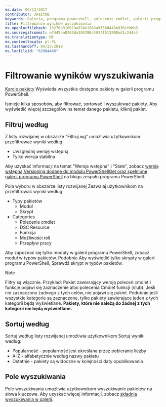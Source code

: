 ```yaml
---
ms.date: 06/12/2017
contributor: JKeithB
keywords: Galeria, programu powershell, polecenie cmdlet, galerii programu PowerShell
title: Filtrowanie wyników wyszukiwania
ms.openlocfilehash: 13270a310613a974e1588a9f56d443a936cfebb8
ms.sourcegitcommit: e7445ba8203da304286c591ff513900ad1c244a4
ms.translationtype: MT
ms.contentlocale: pl-PL
ms.lasthandoff: 04/23/2019
ms.locfileid: "62084406"
---
```

# <a name="filtering-search-results"></a>Filtrowanie wyników wyszukiwania

[Karcie pakiety](https://www.powershellgallery.com/packages) Wyświetla wszystkie dostępne pakiety w galerii programu PowerShell.

Istnieje kilka sposobów, aby filtrować, sortować i wyszukiwać pakiety.
Aby wyświetlić więcej szczegółów na temat danego pakietu, kliknij pakiet.

## <a name="filter-by"></a>Filtruj według

Z listy rozwijanej w obszarze "Filtruj wg" umożliwia użytkownikom przefiltrować wyniki według:
- Uwzględnij wersję wstępną
- Tylko wersja stabilna

Aby uzyskać informacji na temat "Wersja wstępna" i "Stałe", zobacz [wersję wstępną Versioning dodane do modułu PowerShellGet oraz spełnione galerii programu PowerShell](https://blogs.msdn.microsoft.com/powershell/2017/12/05/prerelease-versioning-added-to-powershellget-and-powershell-gallery/) na blogu zespołu programu PowerShell.

Pola wyboru w obszarze listy rozwijanej Zezwalaj użytkownikom na przefiltrować wyniki według:
- Typy pakietów
  - Moduł
  - Skrypt
- Categories
  - Polecenie cmdlet
  - DSC Resource
  - Funkcja
  - Możliwości roli
  - Przepływ pracy

Aby zapoznać się tylko moduły w galerii programu PowerShell, zobacz moduł w typów pakietów.
Podobnie Aby wyświetlić tylko skrypty w galerii programu PowerShell, Sprawdź skrypt w typów pakietów.

> [!NOTE]
> Filtry są włącznie.
> Przykład: Pakiet zawierający wersję poleceń cmdlet i funkcje pojawi się zaznaczenie albo polecenia Cmdlet funkcji (i/lub).
> Jeśli nie zaznaczono żadnego z tych celów, nie pojawi się pakiet.
> Podobnie jeśli wszystkie kategorie są zaznaczone, tylko pakiety zawierające jeden z tych kategorii będą wyświetlane.
> **Pakiety, które nie należą do żadnej z tych kategorii nie będą wyświetlane.**

## <a name="sort-by"></a>Sortuj według

Sortuj według listy rozwijanej umożliwia użytkownikom Sortuj wyniki według:
- Popularność - popularność jest określana przez pobieranie liczby
- A-Z - alfabetycznie według nazwy pakietu
- Ostatnie - pakiety są widoczne w kolejności daty opublikowania

## <a name="search-box"></a>Pole wyszukiwania

Pole wyszukiwania umożliwia użytkownikom wyszukiwanie pakietów na słowa kluczowe.
Aby uzyskać więcej informacji, zobacz [składnia wyszukiwania w galerii](search-syntax.md).
